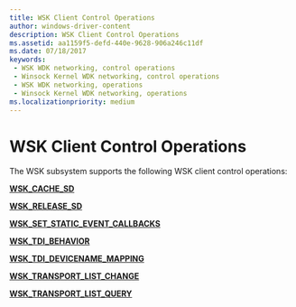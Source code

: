 ```yaml
---
title: WSK Client Control Operations
author: windows-driver-content
description: WSK Client Control Operations
ms.assetid: aa1159f5-defd-440e-9628-906a246c11df
ms.date: 07/18/2017
keywords:
 - WSK WDK networking, control operations
 - Winsock Kernel WDK networking, control operations
 - WSK WDK networking, operations
 - Winsock Kernel WDK networking, operations
ms.localizationpriority: medium
---
```


# WSK Client Control Operations


The WSK subsystem supports the following WSK client control operations:

[**WSK\_CACHE\_SD**](wsk-cache-sd.md)

[**WSK\_RELEASE\_SD**](wsk-release-sd.md)

[**WSK\_SET\_STATIC\_EVENT\_CALLBACKS**](wsk-set-static-event-callbacks.md)

[**WSK\_TDI\_BEHAVIOR**](wsk-tdi-behavior.md)

[**WSK\_TDI\_DEVICENAME\_MAPPING**](wsk-tdi-devicename-mapping.md)

[**WSK\_TRANSPORT\_LIST\_CHANGE**](wsk-transport-list-change.md)

[**WSK\_TRANSPORT\_LIST\_QUERY**](wsk-transport-list-query.md)

 

 




